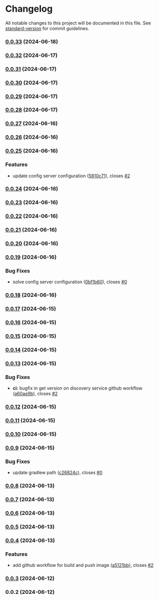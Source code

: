 # Changelog

All notable changes to this project will be documented in this file. See [standard-version](https://github.com/conventional-changelog/standard-version) for commit guidelines.

### [0.0.33](https://github.com/cross-training/infrastructure/compare/v0.0.32...v0.0.33) (2024-06-18)

### [0.0.32](https://github.com/cross-training/infrastructure/compare/v0.0.31...v0.0.32) (2024-06-17)

### [0.0.31](https://github.com/cross-training/infrastructure/compare/v0.0.30...v0.0.31) (2024-06-17)

### [0.0.30](https://github.com/cross-training/infrastructure/compare/v0.0.29...v0.0.30) (2024-06-17)

### [0.0.29](https://github.com/cross-training/infrastructure/compare/v0.0.28...v0.0.29) (2024-06-17)

### [0.0.28](https://github.com/cross-training/infrastructure/compare/v0.0.27...v0.0.28) (2024-06-17)

### [0.0.27](https://github.com/cross-training/infrastructure/compare/v0.0.26...v0.0.27) (2024-06-16)

### [0.0.26](https://github.com/cross-training/infrastructure/compare/v0.0.25...v0.0.26) (2024-06-16)

### [0.0.25](https://github.com/cross-training/infrastructure/compare/v0.0.24...v0.0.25) (2024-06-16)


### Features

* update config server configuration ([5810c71](https://github.com/cross-training/infrastructure/commit/5810c712b6998d51e5da9c05c9d1579518645699)), closes [#2](https://github.com/cross-training/infrastructure/issues/2)

### [0.0.24](https://github.com/cross-training/infrastructure/compare/v0.0.23...v0.0.24) (2024-06-16)

### [0.0.23](https://github.com/cross-training/infrastructure/compare/v0.0.22...v0.0.23) (2024-06-16)

### [0.0.22](https://github.com/cross-training/infrastructure/compare/v0.0.21...v0.0.22) (2024-06-16)

### [0.0.21](https://github.com/cross-training/infrastructure/compare/v0.0.20...v0.0.21) (2024-06-16)

### [0.0.20](https://github.com/cross-training/infrastructure/compare/v0.0.19...v0.0.20) (2024-06-16)

### [0.0.19](https://github.com/cross-training/infrastructure/compare/v0.0.18...v0.0.19) (2024-06-16)


### Bug Fixes

* solve config server configuration ([0bf1b60](https://github.com/cross-training/infrastructure/commit/0bf1b6066654a21a033e8bed07c1e258920e884b)), closes [#0](https://github.com/cross-training/infrastructure/issues/0)

### [0.0.18](https://github.com/cross-training/infrastructure/compare/v0.0.17...v0.0.18) (2024-06-16)

### [0.0.17](https://github.com/cross-training/infrastructure/compare/v0.0.16...v0.0.17) (2024-06-15)

### [0.0.16](https://github.com/cross-training/infrastructure/compare/v0.0.15...v0.0.16) (2024-06-15)

### [0.0.15](https://github.com/cross-training/infrastructure/compare/v0.0.14...v0.0.15) (2024-06-15)

### [0.0.14](https://github.com/cross-training/infrastructure/compare/v0.0.13...v0.0.14) (2024-06-15)

### [0.0.13](https://github.com/cross-training/infrastructure/compare/v0.0.12...v0.0.13) (2024-06-15)


### Bug Fixes

* **ci:** bugfix in get version on discovery service github workflow ([a60ae9b](https://github.com/cross-training/infrastructure/commit/a60ae9bc59222ef4668870bf30f999de42be2d63)), closes [#2](https://github.com/cross-training/infrastructure/issues/2)

### [0.0.12](https://github.com/cross-training/infrastructure/compare/v0.0.11...v0.0.12) (2024-06-15)

### [0.0.11](https://github.com/cross-training/infrastructure/compare/v0.0.10...v0.0.11) (2024-06-15)

### [0.0.10](https://github.com/cross-training/infrastructure/compare/v0.0.9...v0.0.10) (2024-06-15)

### [0.0.9](https://github.com/cross-training/infrastructure/compare/v0.0.8...v0.0.9) (2024-06-15)


### Bug Fixes

* update gradlew path ([c26824c](https://github.com/cross-training/infrastructure/commit/c26824c3234ba6051f7a19456326bcdcd2a053b7)), closes [#0](https://github.com/cross-training/infrastructure/issues/0)

### [0.0.8](https://github.com/cross-training/infrastructure/compare/v0.0.7...v0.0.8) (2024-06-13)

### [0.0.7](https://github.com/cross-training/infrastructure/compare/v0.0.6...v0.0.7) (2024-06-13)

### [0.0.6](https://github.com/cross-training/infrastructure/compare/v0.0.5...v0.0.6) (2024-06-13)

### [0.0.5](https://github.com/cross-training/infrastructure/compare/v0.0.4...v0.0.5) (2024-06-13)

### [0.0.4](https://github.com/cross-training/infrastructure/compare/v0.0.3...v0.0.4) (2024-06-13)


### Features

* add github workflow for build and push image ([a5121bb](https://github.com/cross-training/infrastructure/commit/a5121bb2cbddc74155df4084522b826abe828865)), closes [#2](https://github.com/cross-training/infrastructure/issues/2)

### [0.0.3](https://github.com/cross-training/infrastructure/compare/v0.0.2...v0.0.3) (2024-06-12)

### 0.0.2 (2024-06-12)
